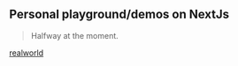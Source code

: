 ## Personal playground/demos on NextJs 

> Halfway at the moment.

[realworld](https://github.com/gothinkster/realworld)


